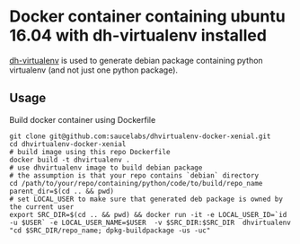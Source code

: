 # Docker container containing ubuntu 16.04 with dh-virtualenv installed
[dh-virtualenv](https://github.com/spotify/dh-virtualenv) is used to generate debian package containing python virtualenv (and not just one python package).
## Usage
Build docker container using Dockerfile

```
git clone git@github.com:saucelabs/dhvirtualenv-docker-xenial.git
cd dhvirtualenv-docker-xenial
# build image using this repo Dockerfile
docker build -t dhvirtualenv .
# use dhvirtualenv image to build debian package
# the assumption is that your repo contains `debian` directory
cd /path/to/your/repo/containing/python/code/to/build/repo_name
parent_dir=$(cd .. && pwd)
# set LOCAL_USER to make sure that generated deb package is owned by the current user
export SRC_DIR=$(cd .. && pwd) && docker run -it -e LOCAL_USER_ID=`id -u $USER` -e LOCAL_USER_NAME=$USER  -v $SRC_DIR:$SRC_DIR  dhvirtualenv "cd $SRC_DIR/repo_name; dpkg-buildpackage -us -uc"
```
